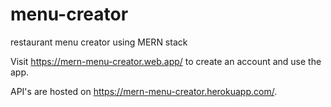 # menu-creator
restaurant menu creator using MERN stack

Visit https://mern-menu-creator.web.app/ to create an account and use the app.

API's are hosted on https://mern-menu-creator.herokuapp.com/.
